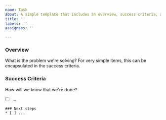 ```yaml
---
name: Task
about: A simple template that includes an overview, success criteria, and a todo list.
title: ''
labels: ''
assignees: ''

---
```


### Overview

What is the problem we're solving? For very simple items, this can be encapsulated in the success criteria.

### Success Criteria

How will we know that we're done?

* [ ] ...


```[tasklist]
### Next steps
* [ ] ...
```
